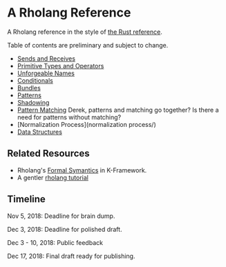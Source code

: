 # A Rholang Reference

A Rholang reference in the style of [the Rust reference](https://doc.rust-lang.org/stable/reference/).

Table of contents are preliminary and subject to change.

* [Sends and Receives](sends_and_receives/)
* [Primitive Types and Operators](primitives/)
* [Unforgeable Names](unforgeable_names/)
* [Conditionals](conditionals/)
* [Bundles](bundles/)
* [Patterns](patterns/)
* [Shadowing](shadowing/)
* [Pattern Matching](pattern_matching/) Derek, patterns and matching go together? Is there a need for patterns without matching?
* [Normalization Process](normalization process/)
* [Data Structures](data_structures/)

## Related Resources
* Rholang's [Formal Symantics](https://github.com/MrChico/krho/blob/master/rho-syntax.k) in K-Framework.
* A gentler [rholang tutorial](https://github.com/JoshOrndorff/LearnRholangByExample)

## Timeline

Nov 5, 2018: Deadline for brain dump.

Dec 3, 2018: Deadline for polished draft.

Dec 3 - 10, 2018: Public feedback

Dec 17, 2018: Final draft ready for publishing.
